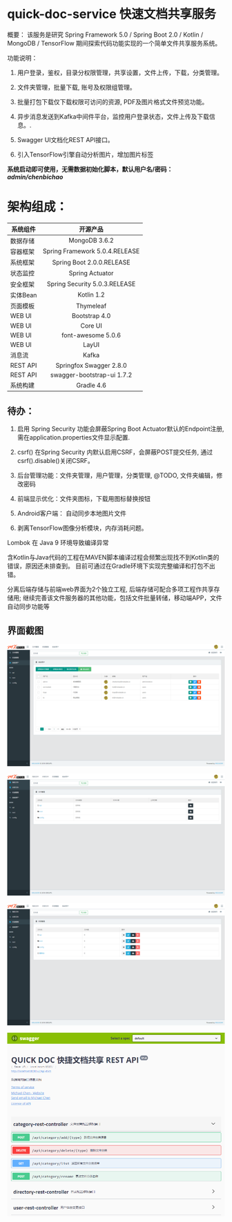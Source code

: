 # quick-doc-service 快速文档共享服务
概要： 该服务是研究 Spring Framework 5.0 / Spring Boot 2.0 / Kotlin / MongoDB / TensorFlow 期间探索代码功能实现的一个简单文件共享服务系统。

功能说明：

1. 用户登录，鉴权，目录分权限管理，共享设置，文件上传，下载，分类管理。

2. 文件夹管理，批量下载, 账号及权限组管理。

2. 批量打包下载仅下载权限可访问的资源, PDF及图片格式文件预览功能。

3. 异步消息发送到Kafka中间件平台，监控用户登录状态，文件上传及下载信息。.

4. Swagger UI文档化REST API接口。

5. 引入TensorFlow引擎自动分析图片，增加图片标签

**系统启动即可使用，无需数据初始化脚本，默认用户名/密码：_admin/chenbichao_**

# 架构组成： 
| **系统组件** |  **开源产品**| 
| ------   |:------:|
| 数据存储 | MongoDB 3.6.2  |
| 容器框架 | Spring Framework 5.0.4.RELEASE  |
| 系统框架 | Spring Boot 2.0.0.RELEASE |
| 状态监控 | Spring Actuator  |
| 安全框架 | Spring Security 5.0.3.RELEASE  |
| 实体Bean | Kotlin 1.2  |
| 页面模板 | Thymeleaf  |
| WEB UI | Bootstrap 4.0  |
| WEB UI | Core UI  | 
| WEB UI | font-awesome 5.0.6  |
| WEB UI | LayUI  |
| 消息流 |  Kafka | 
| REST API |  Springfox Swagger 2.8.0 | 
| REST API |  swagger-bootstrap-ui 1.7.2 | 
| 系统构建 |  Gradle 4.6  |

## 待办：

1. 启用 Spring Security 功能会屏蔽Spring Boot Actuator默认的Endpoint注册, 需在application.properties文件显示配置.

2. csrf() 在Spring Security 内默认启用CSRF，会屏蔽POST提交任务, 通过csrf().disable()关闭CSRF。

3. 后台管理功能：文件夹管理，用户管理，分类管理, @TODO, 文件夹编辑，修改密码

4. 前端显示优化：文件夹图标，下载用图标替换按钮

5. Android客户端： 自动同步本地图片文件

6. 剥离TensorFlow图像分析模块，内存消耗问题。

Lombok 在 Java 9 环境导致编译异常

含Kotlin与Java代码的工程在MAVEN脚本编译过程会频繁出现找不到Kotlin类的错误，原因还未排查到。
目前可通过在Gradle环境下实现完整编译和打包不出错。

分离后端存储与前端web界面为2个独立工程, 后端存储可配合多项工程作共享存储用;
继续完善该文件服务器的其他功能，包括文件批量转储，移动端APP，文件自动同步功能等

## 界面截图
![用户管理界面](https://raw.githubusercontent.com/cbcgorilla/quick-doc-service/master/image_src/user-management-ui.png)

![文件访问界面](https://raw.githubusercontent.com/cbcgorilla/quick-doc-service/master/image_src/file-management-ui.png)

![文件夹配置界面](https://raw.githubusercontent.com/cbcgorilla/quick-doc-service/master/image_src/folder-management-ui.png)

![REST API接口](https://raw.githubusercontent.com/cbcgorilla/quick-doc-service/master/image_src/restapi.png)
